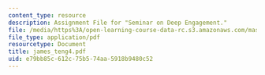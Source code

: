 ```yaml
---
content_type: resource
description: Assignment File for "Seminar on Deep Engagement."
file: /media/https%3A/open-learning-course-data-rc.s3.amazonaws.com/mas-961-seminar-on-deep-engagement-fall-2004/e79bb85c612c75b574aa5918b9480c52_james_teng4.pdf
file_type: application/pdf
resourcetype: Document
title: james_teng4.pdf
uid: e79bb85c-612c-75b5-74aa-5918b9480c52
---
```

